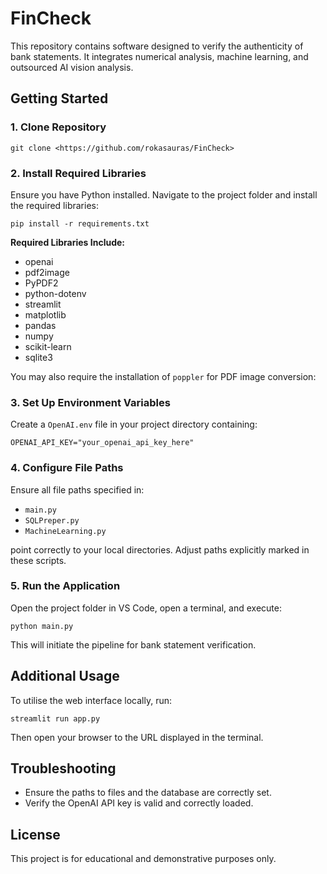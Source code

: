 <!DOCTYPE html>
<html lang="en">
<head>
    <meta charset="UTF-8">
    <meta name="viewport" content="width=device-width, initial-scale=1.0">
</head>
<body>
    <h1>FinCheck</h1>
    <p>This repository contains software designed to verify the authenticity of bank statements. It integrates numerical analysis, machine learning, and outsourced AI vision analysis.</p>

  <h2>Getting Started</h2>

  <h3>1. Clone Repository</h3>
    <pre><code>git clone &lt;https://github.com/rokasauras/FinCheck&gt;</code></pre>

  <h3>2. Install Required Libraries</h3>
    <p>Ensure you have Python installed. Navigate to the project folder and install the required libraries:</p>
    <pre><code>pip install -r requirements.txt</code></pre>

  <p><strong>Required Libraries Include:</strong></p>
    <ul>
        <li>openai</li>
        <li>pdf2image</li>
        <li>PyPDF2</li>
        <li>python-dotenv</li>
        <li>streamlit</li>
        <li>matplotlib</li>
        <li>pandas</li>
        <li>numpy</li>
        <li>scikit-learn</li>
        <li>sqlite3</li>
    </ul>
    <p>You may also require the installation of <code>poppler</code> for PDF image conversion:</p>

    

  <h3>3. Set Up Environment Variables</h3>
    <p>Create a <code>OpenAI.env</code> file in your project directory containing:</p>
    <pre><code>OPENAI_API_KEY="your_openai_api_key_here"</code></pre>

  <h3>4. Configure File Paths</h3>
    <p>Ensure all file paths specified in:</p>
    <ul>
        <li><code>main.py</code></li>
        <li><code>SQLPreper.py</code></li>
        <li><code>MachineLearning.py</code></li>
    </ul>
    <p>point correctly to your local directories. Adjust paths explicitly marked in these scripts.</p>

  <h3>5. Run the Application</h3>
    <p>Open the project folder in VS Code, open a terminal, and execute:</p>
    <pre><code>python main.py</code></pre>
    <p>This will initiate the pipeline for bank statement verification.</p>

  <h2>Additional Usage</h2>
    <p>To utilise the web interface locally, run:</p>
    <pre><code>streamlit run app.py</code></pre>
    <p>Then open your browser to the URL displayed in the terminal.</p>

  <h2>Troubleshooting</h2>
    <ul>
        <li>Ensure the paths to files and the database are correctly set.</li>
        <li>Verify the OpenAI API key is valid and correctly loaded.</li>
    </ul>

  <h2>License</h2>
    <p>This project is for educational and demonstrative purposes only.</p>
</body>
</html>

